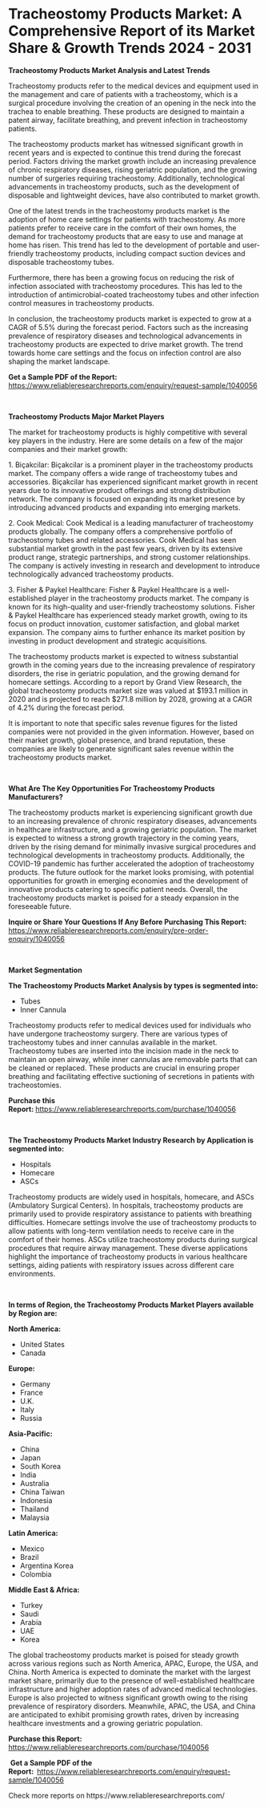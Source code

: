 <p><h1>Tracheostomy Products Market: A Comprehensive Report of its Market Share & Growth Trends 2024 - 2031</h1></p><p><strong>Tracheostomy Products Market Analysis and Latest Trends</strong></p>
<p><p>Tracheostomy products refer to the medical devices and equipment used in the management and care of patients with a tracheostomy, which is a surgical procedure involving the creation of an opening in the neck into the trachea to enable breathing. These products are designed to maintain a patent airway, facilitate breathing, and prevent infection in tracheostomy patients.</p><p>The tracheostomy products market has witnessed significant growth in recent years and is expected to continue this trend during the forecast period. Factors driving the market growth include an increasing prevalence of chronic respiratory diseases, rising geriatric population, and the growing number of surgeries requiring tracheostomy. Additionally, technological advancements in tracheostomy products, such as the development of disposable and lightweight devices, have also contributed to market growth.</p><p>One of the latest trends in the tracheostomy products market is the adoption of home care settings for patients with tracheostomy. As more patients prefer to receive care in the comfort of their own homes, the demand for tracheostomy products that are easy to use and manage at home has risen. This trend has led to the development of portable and user-friendly tracheostomy products, including compact suction devices and disposable tracheostomy tubes.</p><p>Furthermore, there has been a growing focus on reducing the risk of infection associated with tracheostomy procedures. This has led to the introduction of antimicrobial-coated tracheostomy tubes and other infection control measures in tracheostomy products.</p><p>In conclusion, the tracheostomy products market is expected to grow at a CAGR of 5.5% during the forecast period. Factors such as the increasing prevalence of respiratory diseases and technological advancements in tracheostomy products are expected to drive market growth. The trend towards home care settings and the focus on infection control are also shaping the market landscape.</p></p>
<p><strong>Get a Sample PDF of the Report:&nbsp;</strong> <a href="https://www.reliableresearchreports.com/enquiry/request-sample/1040056">https://www.reliableresearchreports.com/enquiry/request-sample/1040056</a></p>
<p>&nbsp;</p>
<p><strong>Tracheostomy Products Major Market Players</strong></p>
<p><p>The market for tracheostomy products is highly competitive with several key players in the industry. Here are some details on a few of the major companies and their market growth:</p><p>1. Biçakcilar: Biçakcilar is a prominent player in the tracheostomy products market. The company offers a wide range of tracheostomy tubes and accessories. Biçakcilar has experienced significant market growth in recent years due to its innovative product offerings and strong distribution network. The company is focused on expanding its market presence by introducing advanced products and expanding into emerging markets.</p><p>2. Cook Medical: Cook Medical is a leading manufacturer of tracheostomy products globally. The company offers a comprehensive portfolio of tracheostomy tubes and related accessories. Cook Medical has seen substantial market growth in the past few years, driven by its extensive product range, strategic partnerships, and strong customer relationships. The company is actively investing in research and development to introduce technologically advanced tracheostomy products.</p><p>3. Fisher & Paykel Healthcare: Fisher & Paykel Healthcare is a well-established player in the tracheostomy products market. The company is known for its high-quality and user-friendly tracheostomy solutions. Fisher & Paykel Healthcare has experienced steady market growth, owing to its focus on product innovation, customer satisfaction, and global market expansion. The company aims to further enhance its market position by investing in product development and strategic acquisitions.</p><p>The tracheostomy products market is expected to witness substantial growth in the coming years due to the increasing prevalence of respiratory disorders, the rise in geriatric population, and the growing demand for homecare settings. According to a report by Grand View Research, the global tracheostomy products market size was valued at $193.1 million in 2020 and is projected to reach $271.8 million by 2028, growing at a CAGR of 4.2% during the forecast period.</p><p>It is important to note that specific sales revenue figures for the listed companies were not provided in the given information. However, based on their market growth, global presence, and brand reputation, these companies are likely to generate significant sales revenue within the tracheostomy products market.</p></p>
<p>&nbsp;</p>
<p><strong>What Are The Key Opportunities For Tracheostomy Products Manufacturers?</strong></p>
<p><p>The tracheostomy products market is experiencing significant growth due to an increasing prevalence of chronic respiratory diseases, advancements in healthcare infrastructure, and a growing geriatric population. The market is expected to witness a strong growth trajectory in the coming years, driven by the rising demand for minimally invasive surgical procedures and technological developments in tracheostomy products. Additionally, the COVID-19 pandemic has further accelerated the adoption of tracheostomy products. The future outlook for the market looks promising, with potential opportunities for growth in emerging economies and the development of innovative products catering to specific patient needs. Overall, the tracheostomy products market is poised for a steady expansion in the foreseeable future.</p></p>
<p><strong>Inquire or Share Your Questions If Any Before Purchasing This Report:</strong> <a href="https://www.reliableresearchreports.com/enquiry/pre-order-enquiry/1040056">https://www.reliableresearchreports.com/enquiry/pre-order-enquiry/1040056</a></p>
<p>&nbsp;</p>
<p><strong>Market Segmentation</strong></p>
<p><strong>The Tracheostomy Products Market Analysis by types is segmented into:</strong></p>
<p><ul><li>Tubes</li><li>Inner Cannula</li></ul></p>
<p><p>Tracheostomy products refer to medical devices used for individuals who have undergone tracheostomy surgery. There are various types of tracheostomy tubes and inner cannulas available in the market. Tracheostomy tubes are inserted into the incision made in the neck to maintain an open airway, while inner cannulas are removable parts that can be cleaned or replaced. These products are crucial in ensuring proper breathing and facilitating effective suctioning of secretions in patients with tracheostomies.</p></p>
<p><strong>Purchase this Report:&nbsp;</strong><a href="https://www.reliableresearchreports.com/purchase/1040056">https://www.reliableresearchreports.com/purchase/1040056</a></p>
<p>&nbsp;</p>
<p><strong>The Tracheostomy Products Market Industry Research by Application is segmented into:</strong></p>
<p><ul><li>Hospitals</li><li>Homecare</li><li>ASCs</li></ul></p>
<p><p>Tracheostomy products are widely used in hospitals, homecare, and ASCs (Ambulatory Surgical Centers). In hospitals, tracheostomy products are primarily used to provide respiratory assistance to patients with breathing difficulties. Homecare settings involve the use of tracheostomy products to allow patients with long-term ventilation needs to receive care in the comfort of their homes. ASCs utilize tracheostomy products during surgical procedures that require airway management. These diverse applications highlight the importance of tracheostomy products in various healthcare settings, aiding patients with respiratory issues across different care environments.</p></p>
<p>&nbsp;</p>
<p><strong>In terms of Region, the Tracheostomy Products Market Players available by Region are:</strong></p>
<p>
    <p> <strong> North America: </strong>
        <ul>
            <li>United States</li>
            <li>Canada</li>
        </ul>
        </p> 
    <p> <strong> Europe: </strong>
        <ul>
            <li>Germany</li>
            <li>France</li>
            <li>U.K.</li>
            <li>Italy</li>
            <li>Russia</li>
        </ul>
        </p> 
    <p> <strong> Asia-Pacific: </strong>
        <ul>
            <li>China</li>
            <li>Japan</li>
            <li>South Korea</li>
            <li>India</li>
            <li>Australia</li>
            <li>China Taiwan</li>
            <li>Indonesia</li>
            <li>Thailand</li>
            <li>Malaysia</li>
        </ul>
        </p> 
    <p> <strong> Latin America: </strong>
        <ul>
            <li>Mexico</li>
            <li>Brazil</li>
            <li>Argentina Korea</li>
            <li>Colombia</li>
        </ul>
        </p> 
    <p> <strong> Middle East & Africa: </strong>
        <ul>
            <li>Turkey</li>
            <li>Saudi</li>
            <li>Arabia</li>
            <li>UAE</li>
            <li>Korea</li>
        </ul>
    </p>
    </p>
<p><p>The global tracheostomy products market is poised for steady growth across various regions such as North America, APAC, Europe, the USA, and China. North America is expected to dominate the market with the largest market share, primarily due to the presence of well-established healthcare infrastructure and higher adoption rates of advanced medical technologies. Europe is also projected to witness significant growth owing to the rising prevalence of respiratory disorders. Meanwhile, APAC, the USA, and China are anticipated to exhibit promising growth rates, driven by increasing healthcare investments and a growing geriatric population.</p></p>
<p><strong>Purchase this Report: </strong><a href="https://www.reliableresearchreports.com/purchase/1040056">https://www.reliableresearchreports.com/purchase/1040056</a></p>
<p>&nbsp;<strong>Get a Sample PDF of the Report:&nbsp;&nbsp;</strong><a href="https://www.reliableresearchreports.com/enquiry/request-sample/1040056">https://www.reliableresearchreports.com/enquiry/request-sample/1040056</a></p>
<p><strong></strong></p>
<p>Check more reports on https://www.reliableresearchreports.com/</p>